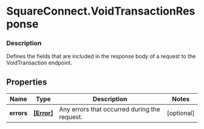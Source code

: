 # SquareConnect.VoidTransactionResponse

### Description

Defines the fields that are included in the response body of a request to the VoidTransaction endpoint.

## Properties
Name | Type | Description | Notes
------------ | ------------- | ------------- | -------------
**errors** | [**[Error]**](Error.md) | Any errors that occurred during the request. | [optional] 


